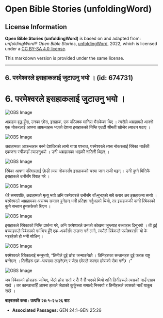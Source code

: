 # Open Bible Stories (unfoldingWord)

## License Information

**Open Bible Stories (unfoldingWord)** is based on and adapted from: _unfoldingWord® Open Bible Stories_, [unfoldingWord](https://unfoldingword.org/utw), 2022, which is licensed under a [CC BY-SA 4.0 license](https://creativecommons.org/licenses/by-sa/4.0/legalcode.en).

This markdown version is provided under the same license.



--------------------------------

## 6. परमेश्‍वरले इसहाकलाई जुटाउनु भयो । (id: 674731)

6\. परमेश्‍वरले इसहाकलाई जुटाउनु भयो ।
======================================

![OBS Image](https://cdn.door43.org/obs/jpg/360px/obs-en-06-01.jpg)

अब्राहाम वृद्ध हुँदा, उनका छोरा, इसहाक, एक परिपक्क मानिस भैसकेका थिए । त्यसैले अब्राहामले आफ्नो एक नोकरलाई आफ्ना आफन्तहरू भएको देशमा इसहाकको निम्ति एउटी श्रीमती खोजेर ल्याउन पठाए ।

![OBS Image](https://cdn.door43.org/obs/jpg/360px/obs-en-06-02.jpg)

अब्राहामका आफन्तहरू बस्‍ने देशतिरको लामो यात्रा पश्‍चात, परमेश्‍वरले त्यस नोकरलाई रिबेका नाउँकी एकजना स्त्रीकहाँ ल्याउनुभयो । उनी अब्राहामका भाइकी नातिनी थिइन् ।

![OBS Image](https://cdn.door43.org/obs/jpg/360px/obs-en-06-03.jpg)

रिबेका आफ्ना परिवारलाई छाेडी त्यस नोकरसँग इसहाकको घरमा जान राजी भइन् । उनी पुग्‍ने बित्तिकै इसहाकले उनीसँग विवाह गरे ।

![OBS Image](https://cdn.door43.org/obs/jpg/360px/obs-en-06-04.jpg)

धेरै समयपछि, अब्राहामको मृत्यु भयो अनि परमेश्‍वरले उनीसँग बाँध्‍नुभएको सबै करार अब इसहाकमा सर्‍यो । परमेश्‍वरले अब्राहामका असंख्य सन्तान हुनेछन् भनी प्रतिज्ञा गर्नुभएको थियो, तर इसहाककी पत्‍नी रिबेकाको कुनै सन्तान हुनसकेको थिएन ।

![OBS Image](https://cdn.door43.org/obs/jpg/360px/obs-en-06-05.jpg)

इसहाकले रिबेकाको निम्ति प्रार्थना गरे, अनि परमेश्‍वरले उनको कोखमा जुम्ल्याह बच्चाहरू दिनुभयो । ती दुई बच्चाहरूले रिबेकाको गर्भभित्र हुँदै एक\-अर्कासँग लडन्त गर्न लागे, त्यसैले रिबेकाले परमेश्‍वरसँग यो के भइरहेको हो भनी सोधिन् ।

![OBS Image](https://cdn.door43.org/obs/jpg/360px/obs-en-06-06.jpg)

परमेश्‍वरले रिबेकालाई भन्‍नुभयो, “तिमीले दुई छोरा जन्‍माउनेछौ । तिनिहरुका सन्‍तानहरु दुई फरक राष्ट्र बन्‍नेछन् । तिनीहरू एक\-आपसमा लड्नेछन् र जेठा छोराले कान्छा छोराको सेवा गर्नेछ ।”

![OBS Image](https://cdn.door43.org/obs/jpg/360px/obs-en-06-07.jpg)

जब रिबेकाको छोराहरू जन्मिए, जेठो छोरा रातो र रौँ नै रौँ भएको थियो अनि तिनीहरूले त्यसको नाउँ एसाव राखे । तर कान्छाचाहिँ आफ्ना हातले जेठाको कुर्कुच्चा समात्दै निस्क्यो र तिनीहरूले त्यसको नाउँ याकूब राखे ।

**बाइबलको कथा : उत्पत्ति २४:१–२५:२६ बाट**

* **Associated Passages:** GEN 24:1–GEN 25:26

